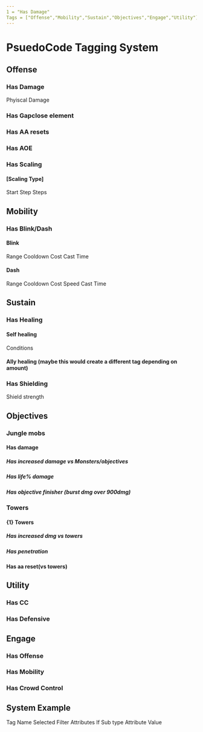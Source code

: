 ```yaml
---
1 = "Has Damage" 
Tags = ["Offense","Mobility","Sustain","Objectives","Engage","Utility"]
---
```


# PsuedoCode Tagging System

## Offense

### Has Damage

  Phyiscal Damage

### Has Gapclose element

### Has AA resets

### Has AOE

### Has Scaling

#### [Scaling Type]

   Start
   Step
   Steps

## Mobility

### Has Blink/Dash
  
#### Blink

   Range
   Cooldown
   Cost
   Cast Time

#### Dash

   Range
   Cooldown
   Cost
   Speed
   Cast Time

## Sustain

### Has Healing

#### Self healing

Conditions

#### Ally healing (maybe this would create a different tag depending on amount)

### Has Shielding

  Shield strength

## Objectives

### Jungle mobs

#### Has damage

##### Has increased damage vs Monsters/objectives

##### Has life% damage

##### Has objective finisher (burst dmg over 900dmg)

### Towers

#### {1} Towers

##### Has increased dmg vs towers

##### Has penetration

#### Has aa reset(vs towers)

## Utility

### Has CC

### Has Defensive

## Engage

### Has Offense

### Has Mobility

### Has Crowd Control

## System Example

Tag Name
 Selected Filter Attributes
  If Sub type
   Attribute Value
